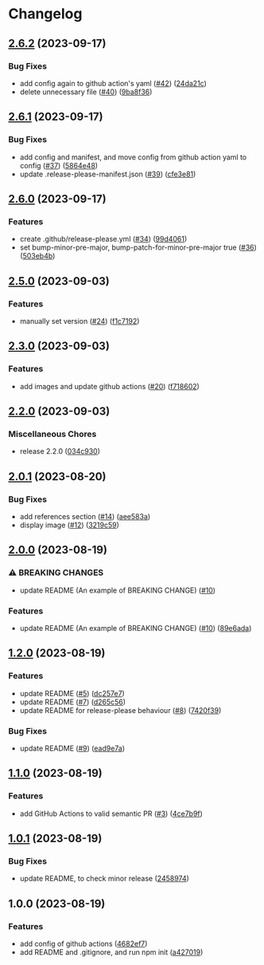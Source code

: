 # Changelog

## [2.6.2](https://github.com/dhythm/release-please-example/compare/v2.6.1...v2.6.2) (2023-09-17)


### Bug Fixes

* add config again to github action's yaml ([#42](https://github.com/dhythm/release-please-example/issues/42)) ([24da21c](https://github.com/dhythm/release-please-example/commit/24da21c14d090f096703bece36557a40b911168d))
* delete unnecessary file ([#40](https://github.com/dhythm/release-please-example/issues/40)) ([9ba8f36](https://github.com/dhythm/release-please-example/commit/9ba8f3626f696a71049b9bd4a142216f083066b0))

## [2.6.1](https://github.com/dhythm/release-please-example/compare/v2.6.0...v2.6.1) (2023-09-17)


### Bug Fixes

* add config and manifest, and move config from github action yaml to config ([#37](https://github.com/dhythm/release-please-example/issues/37)) ([5864e48](https://github.com/dhythm/release-please-example/commit/5864e48aced7deea453f75d9d4642fbdd81926cf))
* update .release-please-manifest.json ([#39](https://github.com/dhythm/release-please-example/issues/39)) ([cfe3e81](https://github.com/dhythm/release-please-example/commit/cfe3e8197dd6966a677fef05dfe8ed2afdd4eac3))

## [2.6.0](https://github.com/dhythm/release-please-example/compare/v2.5.0...v2.6.0) (2023-09-17)


### Features

* create .github/release-please.yml ([#34](https://github.com/dhythm/release-please-example/issues/34)) ([99d4061](https://github.com/dhythm/release-please-example/commit/99d40619c52eeeb71e13adde23cae6367f34125b))
* set bump-minor-pre-major, bump-patch-for-minor-pre-major true ([#36](https://github.com/dhythm/release-please-example/issues/36)) ([503eb4b](https://github.com/dhythm/release-please-example/commit/503eb4b4c0285d01f1e138fcd6552b35a8c43ae1))

## [2.5.0](https://github.com/dhythm/release-please-example/compare/v2.3.0...v2.5.0) (2023-09-03)


### Features

* manually set version ([#24](https://github.com/dhythm/release-please-example/issues/24)) ([f1c7192](https://github.com/dhythm/release-please-example/commit/f1c7192601ce50e2b9e5d5ae0f451a4d2442f15e))

## [2.3.0](https://github.com/dhythm/release-please-example/compare/v2.2.0...v2.3.0) (2023-09-03)


### Features

* add images and update github actions ([#20](https://github.com/dhythm/release-please-example/issues/20)) ([f718602](https://github.com/dhythm/release-please-example/commit/f718602ced483b9ddb9189aae2760a5e87e1c910))

## [2.2.0](https://github.com/dhythm/release-please-example/compare/v2.0.1...v2.2.0) (2023-09-03)


### Miscellaneous Chores

* release 2.2.0 ([034c930](https://github.com/dhythm/release-please-example/commit/034c930603d99659cd1ea5dadc7eadd9d3ed3a70))

## [2.0.1](https://github.com/dhythm/release-please-example/compare/v2.0.0...v2.0.1) (2023-08-20)


### Bug Fixes

* add references section ([#14](https://github.com/dhythm/release-please-example/issues/14)) ([aee583a](https://github.com/dhythm/release-please-example/commit/aee583a0bab7a3db9ab38a1a5f931aaf53f9ada2))
* display image ([#12](https://github.com/dhythm/release-please-example/issues/12)) ([3219c59](https://github.com/dhythm/release-please-example/commit/3219c590ca42f54c42154689e264fdec724e45f0))

## [2.0.0](https://github.com/dhythm/release-please-example/compare/v1.2.0...v2.0.0) (2023-08-19)


### ⚠ BREAKING CHANGES

* update README (An example of BREAKING CHANGE) ([#10](https://github.com/dhythm/release-please-example/issues/10))

### Features

* update README (An example of BREAKING CHANGE) ([#10](https://github.com/dhythm/release-please-example/issues/10)) ([89e6ada](https://github.com/dhythm/release-please-example/commit/89e6ada1ad3bebddc358ff524348148a14fa676a))

## [1.2.0](https://github.com/dhythm/release-please-example/compare/v1.1.0...v1.2.0) (2023-08-19)


### Features

* update README ([#5](https://github.com/dhythm/release-please-example/issues/5)) ([dc257e7](https://github.com/dhythm/release-please-example/commit/dc257e7758ae36b762ba97e9a6f42bee4e3ba1c0))
* update README ([#7](https://github.com/dhythm/release-please-example/issues/7)) ([d265c56](https://github.com/dhythm/release-please-example/commit/d265c56829b24bb3d0c51aa4986c69172012ee65))
* update README for release-please behaviour ([#8](https://github.com/dhythm/release-please-example/issues/8)) ([7420f39](https://github.com/dhythm/release-please-example/commit/7420f395b89b20d095ba25f09a47a48186e7b54c))


### Bug Fixes

* update README ([#9](https://github.com/dhythm/release-please-example/issues/9)) ([ead9e7a](https://github.com/dhythm/release-please-example/commit/ead9e7a1d6729a8834699b4b51e10bb689e21c5a))

## [1.1.0](https://github.com/dhythm/release-please-example/compare/v1.0.1...v1.1.0) (2023-08-19)


### Features

* add GitHub Actions to valid semantic PR ([#3](https://github.com/dhythm/release-please-example/issues/3)) ([4ce7b9f](https://github.com/dhythm/release-please-example/commit/4ce7b9f049db4a103a284046560ead720329c075))

## [1.0.1](https://github.com/dhythm/release-please-example/compare/v1.0.0...v1.0.1) (2023-08-19)


### Bug Fixes

* update README, to check minor release ([2458974](https://github.com/dhythm/release-please-example/commit/2458974a9cd785d07678686bfe7fc64924c1740c))

## 1.0.0 (2023-08-19)


### Features

* add config of github actions ([4682ef7](https://github.com/dhythm/release-please-example/commit/4682ef7a40b457d653f5dda17d1de0f15ddefc45))
* add README and .gitignore, and run npm init ([a427019](https://github.com/dhythm/release-please-example/commit/a4270190910a392e63616614f81cd5ebf167acb8))
